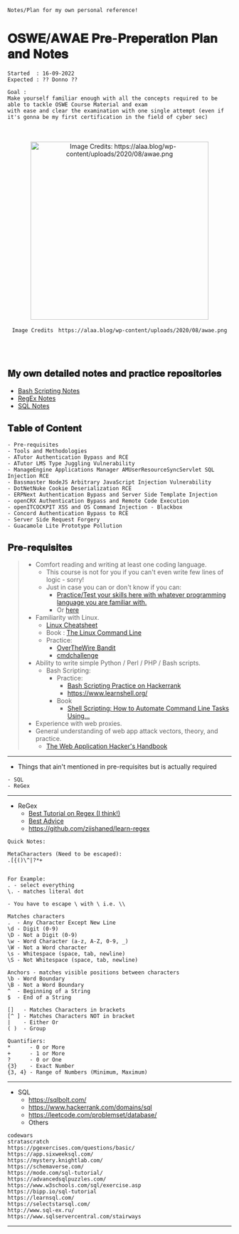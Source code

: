 `Notes/Plan for my own personal reference!`

# 𝐎𝐒𝐖𝐄/𝐀𝐖𝐀𝐄 𝐏𝐫𝐞-𝐏𝐫𝐞𝐩𝐞𝐫𝐚𝐭𝐢𝐨𝐧 𝐏𝐥𝐚𝐧 𝐚𝐧𝐝 𝐍𝐨𝐭𝐞𝐬

```
Started  : 16-09-2022
Expected : ?? Donno ??
```
```
Goal : 
Make yourself familiar enough with all the concepts required to be able to tackle OSWE Course Material and exam 
with ease and clear the examination with one single attempt (even if it's gonna be my first certification in the field of cyber sec)
```
<br>
<br>
<div align=center>
<img src=https://user-images.githubusercontent.com/68887544/190704087-2fdd74f2-f395-458a-9fea-52143561436b.png height=400px alt="Image Credits: https://alaa.blog/wp-content/uploads/2020/08/awae.png">
<br>
<p><code>Image Credits</code> <code> https://alaa.blog/wp-content/uploads/2020/08/awae.png</code></p>
</div>
<br>
<br>

## 𝐌𝐲 𝐨𝐰𝐧 𝐝𝐞𝐭𝐚𝐢𝐥𝐞𝐝 𝐧𝐨𝐭𝐞𝐬 𝐚𝐧𝐝 𝐩𝐫𝐚𝐜𝐭𝐢𝐜𝐞 𝐫𝐞𝐩𝐨𝐬𝐢𝐭𝐨𝐫𝐢𝐞𝐬


- [Bash Scripting Notes](https://github.com/shreyaschavhan/bash-scripting-cheatsheet/)
- [RegEx Notes](https://github.com/shreyaschavhan/regex-notes)
- [SQL Notes](https://github.com/shreyaschavhan/sql-cheatsheet)


## 𝐓𝐚𝐛𝐥𝐞 𝐨𝐟 𝐂𝐨𝐧𝐭𝐞𝐧𝐭

```
- Pre-requisites
- Tools and Methodologies
- ATutor Authentication Bypass and RCE
- ATutor LMS Type Juggling Vulnerability
- ManageEngine Applications Manager AMUserResourceSyncServlet SQL Injection RCE
- Bassmaster NodeJS Arbitrary JavaScript Injection Vulnerability
- DotNetNuke Cookie Deserialization RCE
- ERPNext Authentication Bypass and Server Side Template Injection
- openCRX Authentication Bypass and Remote Code Execution
- openITCOCKPIT XSS and OS Command Injection - Blackbox
- Concord Authentication Bypass to RCE
- Server Side Request Forgery
- Guacamole Lite Prototype Pollution
```


## 𝐏𝐫𝐞-𝐫𝐞𝐪𝐮𝐢𝐬𝐢𝐭𝐞𝐬

> - Comfort reading and writing at least one coding language.
>   - This course is not for you if you can't even write few lines of logic - sorry!
>   - Just in case you can or don't know if you can:
>     - [Practice/Test your skills here with whatever programming language you are familiar with.](https://www.codechef.com/practice?end_rating=999&group=all&hints=0&itm_campaign=practice&itm_medium=navmenu&limit=20&page=0&search=&sort_by=difficulty_rating&sort_order=asc&start_rating=0&tags=&topic=&video_editorial=0&wa_enabled=0) 
>     - Or [here](https://www.hackerrank.com/)
> - Familiarity with Linux.
>   - [Linux Cheatsheet](https://github.com/shreyaschavhan/linux-commands-cheatsheet)
>   - Book : [The Linux Command Line](https://g.co/kgs/7gC3DZ)
>   - Practice:
>     - [OverTheWire Bandit](https://overthewire.org/wargames/bandit/)
>     - [cmdchallenge](https://cmdchallenge.com/)
> - Ability to write simple Python / Perl / PHP / Bash scripts.
>   - Bash Scripting:
>     - Practice:
>       - [Bash Scripting Practice on Hackerrank](https://www.hackerrank.com/domains/shell?filters%5Bstatus%5D%5B%5D=unsolved&filters%5Bstatus%5D%5B%5D=solved&filters%5Bsubdomains%5D%5B%5D=bash)
>       - https://www.learnshell.org/
>     - Book 
>       - [Shell Scripting: How to Automate Command Line Tasks Using...](https://g.co/kgs/LW4kQy)
> - Experience with web proxies.
> - General understanding of web app attack vectors, theory, and practice.
>   - [The Web Application Hacker's Handbook](https://g.co/kgs/AdcrZt)

---

- Things that ain't mentioned in pre-requisites but is actually required
```
- SQL
- ReGex
```

---

- ReGex
  - [Best Tutorial on Regex (I think!)](https://youtu.be/sa-TUpSx1JA)
  - [Best Advice](https://www.reddit.com/r/learnprogramming/comments/cduxuu/comment/etwj6hj/?utm_source=share&utm_medium=web2x&context=3)
  - https://github.com/ziishaned/learn-regex

```
Quick Notes:
```
```
MetaCharacters (Need to be escaped):
.[{()\^|?*+


For Example:
. - select everything
\. - matches literal dot

- You have to escape \ with \ i.e. \\
```

```
Matches characters
.  - Any Character Except New Line
\d - Digit (0-9)
\D - Not a Digit (0-9)
\w - Word Character (a-z, A-Z, 0-9, _)
\W - Not a Word character
\s - Whitespace (space, tab, newline)
\S - Not Whitespace (space, tab, newline)

```

```
Anchors - matches visible positions between characters
\b - Word Boundary
\B - Not a Word Boundary
^  - Beginning of a String
$  - End of a String
```
```
[]   - Matches Characters in brackets
[^ ] - Matches Characters NOT in bracket
|    - Either Or
( )  - Group
```
```
Quantifiers:
*      - 0 or More
+      - 1 or More
?      - 0 or One
{3}    - Exact Number
{3, 4} - Range of Numbers (Minimum, Maximum)
```

---


- SQL
  - https://sqlbolt.com/
  - https://www.hackerrank.com/domains/sql
  - https://leetcode.com/problemset/database/
  - Others
```
codewars
stratascratch
https://pgexercises.com/questions/basic/
https://app.sixweeksql.com/
https://mystery.knightlab.com/
https://schemaverse.com/
https://mode.com/sql-tutorial/
https://advancedsqlpuzzles.com/
https://www.w3schools.com/sql/exercise.asp
https://bipp.io/sql-tutorial
https://learnsql.com/
https://selectstarsql.com/
http://www.sql-ex.ru/
https://www.sqlservercentral.com/stairways
```   

---
